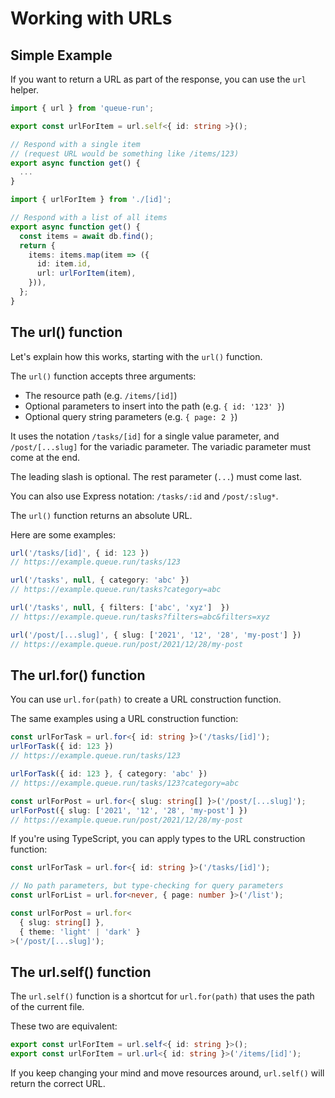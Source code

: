 # Working with URLs

## Simple Example

If you want to return a URL as part of the response, you can use the `url` helper.

```ts title="api/items/[id].ts"
import { url } from 'queue-run';

export const urlForItem = url.self<{ id: string >}();

// Respond with a single item
// (request URL would be something like /items/123)
export async function get() {
  ...
}
```

```ts title="api/items/index.ts"
import { urlForItem } from './[id]';

// Respond with a list of all items
export async function get() {
  const items = await db.find();
  return {
    items: items.map(item => ({
      id: item.id,
      url: urlForItem(item),
    })),
  };
}
```

## The url() function

Let's explain how this works, starting with the `url()` function.

The `url()` function accepts three arguments:

- The resource path (e.g. `/items/[id]`)
- Optional parameters to insert into the path (e.g. `{ id: '123' }`)
- Optional query string parameters (e.g. `{ page: 2 }`)

It uses the notation `/tasks/[id]` for a single value parameter, and `/post/[...slug]` for the variadic parameter. The variadic parameter must come at the end.

The leading slash is optional. The
rest parameter (`...`) must come last.

You can also use Express notation: `/tasks/:id` and `/post/:slug*`.

The `url()` function returns an absolute URL.

Here are some examples:

```ts
url('/tasks/[id]', { id: 123 })
// https://example.queue.run/tasks/123

url('/tasks', null, { category: 'abc' })
// https://example.queue.run/tasks?category=abc

url('/tasks', null, { filters: ['abc', 'xyz']  })
// https://example.queue.run/tasks?filters=abc&filters=xyz

url('/post/[...slug]', { slug: ['2021', '12', '28', 'my-post'] })
// https://example.queue.run/post/2021/12/28/my-post
```

## The url.for() function

You can use `url.for(path)` to create a URL construction function.

The same examples using a URL construction function:

```ts
const urlForTask = url.for<{ id: string }>('/tasks/[id]');
urlForTask({ id: 123 })
// https://example.queue.run/tasks/123

urlForTask({ id: 123 }, { category: 'abc' })
// https://example.queue.run/tasks/123?category=abc

const urlForPost = url.for<{ slug: string[] }>('/post/[...slug]');
urlForPost({ slug: ['2021', '12', '28', 'my-post'] })
// https://example.queue.run/post/2021/12/28/my-post
```

If you're using TypeScript, you can apply types to the URL construction function:

```ts
const urlForTask = url.for<{ id: string }>('/tasks/[id]');

// No path parameters, but type-checking for query parameters
const urlForList = url.for<never, { page: number }>('/list');

const urlForPost = url.for<
  { slug: string[] },
  { theme: 'light' | 'dark' }
>('/post/[...slug]');
```

## The url.self() function

The `url.self()` function is a shortcut for `url.for(path)` that uses the path of the current file.

These two are equivalent:

```ts title="api/items/[id].ts"
export const urlForItem = url.self<{ id: string }>();
export const urlForItem = url.url<{ id: string }>('/items/[id]');
```

If you keep changing your mind and move resources around, `url.self()` will return the correct URL.